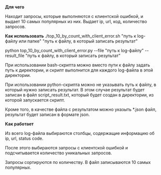**Для чего**

Находит запросы, которые выполняются с клиентской ошибкой, и выдает
10 самых популярных из них. Выдает ip, url, код, количество
запросов. 

**Как использовать**
./top_10_by_count_with_client_error.sh "путь к log-файлу или папке" "путь к файлу, в который записать результат"

python top_10_by_count_with_client_error.py --file "путь к log-файлу" --result_file "путь к файлу, в который записать результат"

При использовании bash-скрипта можно вместо пути к файлу задать путь к директории, и скрипт
выполнится для каждого log-файла в этой директории.

При использовании python-скрипта можно не указывать путь к файлу, в который нужно записать результат. В этом случае
результат будет записан в файл script_result.txt, который будет создан в директории, из которой 
запускается скрипт. 

Кроме того, в качестве файла с результатом можно указыть *.json файл, 
результат будет записан в формате json. 

**Как работает**

Из всего log-файла выбираются столбцы, содержащие информацию об
ip, url, status code. 

После этого выбираются запросы с клиентской
ошибкой и подсчитывается количество уникальных запросов.

Запросы сортируются по количеству. В файл записываются 10 самых
популярных.